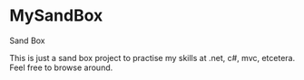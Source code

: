 # MySandBox
Sand Box

This is just a sand box project to practise my skills at .net, c#, mvc, etcetera.
Feel free to browse around.
